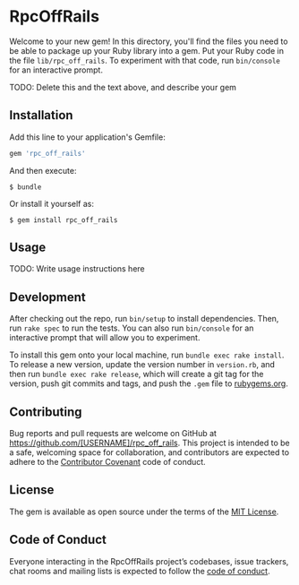 # RpcOffRails

Welcome to your new gem! In this directory, you'll find the files you need to be able to package up your Ruby library into a gem. Put your Ruby code in the file `lib/rpc_off_rails`. To experiment with that code, run `bin/console` for an interactive prompt.

TODO: Delete this and the text above, and describe your gem

## Installation

Add this line to your application's Gemfile:

```ruby
gem 'rpc_off_rails'
```

And then execute:

    $ bundle

Or install it yourself as:

    $ gem install rpc_off_rails

## Usage

TODO: Write usage instructions here

## Development

After checking out the repo, run `bin/setup` to install dependencies. Then, run `rake spec` to run the tests. You can also run `bin/console` for an interactive prompt that will allow you to experiment.

To install this gem onto your local machine, run `bundle exec rake install`. To release a new version, update the version number in `version.rb`, and then run `bundle exec rake release`, which will create a git tag for the version, push git commits and tags, and push the `.gem` file to [rubygems.org](https://rubygems.org).

## Contributing

Bug reports and pull requests are welcome on GitHub at https://github.com/[USERNAME]/rpc_off_rails. This project is intended to be a safe, welcoming space for collaboration, and contributors are expected to adhere to the [Contributor Covenant](http://contributor-covenant.org) code of conduct.

## License

The gem is available as open source under the terms of the [MIT License](https://opensource.org/licenses/MIT).

## Code of Conduct

Everyone interacting in the RpcOffRails project’s codebases, issue trackers, chat rooms and mailing lists is expected to follow the [code of conduct](https://github.com/[USERNAME]/rpc_off_rails/blob/master/CODE_OF_CONDUCT.md).
